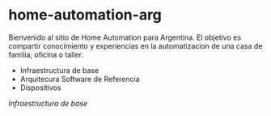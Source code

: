 # home-automation-arg
Bienvenido al sitio de Home Automation para Argentina.
El objetivo es compartir conocimiento y experiencias en la automatizacion de una casa de familia, oficina o taller.

* Infraestructura de base
* Arquitecura Software de Referencia
* Dispositivos

*Infraestructura de base*


